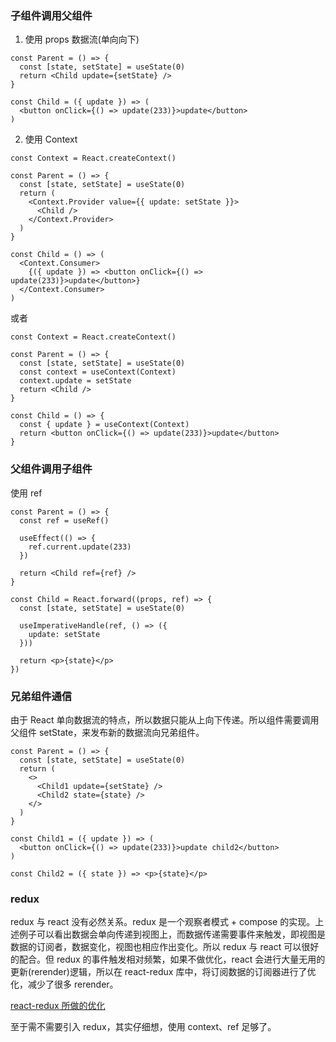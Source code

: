 ### 子组件调用父组件

1. 使用 props 数据流(单向向下)

```tsx
const Parent = () => {
  const [state, setState] = useState(0)
  return <Child update={setState} />
}

const Child = ({ update }) => (
  <button onClick={() => update(233)}>update</button>
)
```

2. 使用 Context

```tsx
const Context = React.createContext()

const Parent = () => {
  const [state, setState] = useState(0)
  return (
    <Context.Provider value={{ update: setState }}>
      <Child />
    </Context.Provider>
  )
}

const Child = () => (
  <Context.Consumer>
    {({ update }) => <button onClick={() => update(233)}>update</button>}
  </Context.Consumer>
)
```

或者

```tsx
const Context = React.createContext()

const Parent = () => {
  const [state, setState] = useState(0)
  const context = useContext(Context)
  context.update = setState
  return <Child />
}

const Child = () => {
  const { update } = useContext(Context)
  return <button onClick={() => update(233)}>update</button>
}
```

### 父组件调用子组件

使用 ref

```tsx
const Parent = () => {
  const ref = useRef()

  useEffect(() => {
    ref.current.update(233)
  })

  return <Child ref={ref} />
}

const Child = React.forward((props, ref) => {
  const [state, setState] = useState(0)

  useImperativeHandle(ref, () => ({
    update: setState
  }))

  return <p>{state}</p>
})
```

### 兄弟组件通信

由于 React 单向数据流的特点，所以数据只能从上向下传递。所以组件需要调用父组件 setState，来发布新的数据流向兄弟组件。

```tsx
const Parent = () => {
  const [state, setState] = useState(0)
  return (
    <>
      <Child1 update={setState} />
      <Child2 state={state} />
    </>
  )
}

const Child1 = ({ update }) => (
  <button onClick={() => update(233)}>update child2</button>
)

const Child2 = ({ state }) => <p>{state}</p>
```

### redux

redux 与 react 没有必然关系。redux 是一个观察者模式 + compose 的实现。上述例子可以看出数据会单向传递到视图上，而数据传递需要事件来触发，即视图是数据的订阅者，数据变化，视图也相应作出变化。所以 redux 与 react 可以很好的配合。但 redux 的事件触发相对频繁，如果不做优化，react 会进行大量无用的更新(rerender)逻辑，所以在 react-redux 库中，将订阅数据的订阅器进行了优化，减少了很多 rerender。

[react-redux 所做的优化](/blog/React生态/React-Redux干了什么)

至于需不需要引入 redux，其实仔细想，使用 context、ref 足够了。
